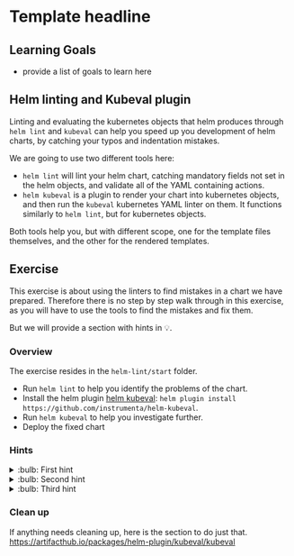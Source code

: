 # Template headline

## Learning Goals

- provide a list of goals to learn here

## Helm linting and Kubeval plugin

Linting and evaluating the kubernetes objects that helm produces through `helm lint` and `kubeval` can help you speed up you development of helm charts, by catching your typos and indentation mistakes.

We are going to use two different tools here:

- `helm lint` will lint your helm chart, catching mandatory fields not set in the helm objects, and validate all of the YAML containing actions.
- `helm kubeval` is a plugin to render your chart into kubernetes objects, and then run the `kubeval` kubernetes YAML linter on them. It functions similarly to `helm lint`, but for kubernetes objects.

Both tools help you, but with different scope, one for the template files themselves, and the other for the rendered templates.

## Exercise

This exercise is about using the linters to find mistakes in a chart we have prepared.
Therefore there is no step by step walk through in this exercise, as you will have to use the tools to find the mistakes and fix them.

But we will provide a section with hints in :bulb:.

### Overview

The exercise resides in the `helm-lint/start` folder.

- Run `helm lint` to help you identify the problems of the chart.
- Install the helm plugin [helm kubeval](https://artifacthub.io/packages/helm-plugin/kubeval/kubeval): `helm plugin install https://github.com/instrumenta/helm-kubeval`.
- Run `helm kubeval` to help you investigate further.
- Deploy the fixed chart

### Hints

<details>
<summary> :bulb: First hint</summary>

> The first error you get when running helm lint is that the chart.metadata.type is wrong. That property is set in the Chart.yaml. Look at the spelling of application.

</details>

<details>
<summary> :bulb: Second hint</summary>

> Next output tells you that there is something wrong at line 12 in templates/sentences-name-svc.yaml. This is not exactly correct, but has to do with the way YAML gets linted. The real problem comes a few lines above and has something to do with indentation.

</details>

<details>
<summary> :bulb: Third hint</summary>

> By now, helm lint should not give you any more errors, and you need to use helm kubeval. The error it gives you are aimed at the kubernetes objects. Therefore the typo in "port" should be fairly easy to spot in `sentence-app/templates/sentences-age-svc.yaml`

</details>

### Clean up

If anything needs cleaning up, here is the section to do just that.
https://artifacthub.io/packages/helm-plugin/kubeval/kubeval
